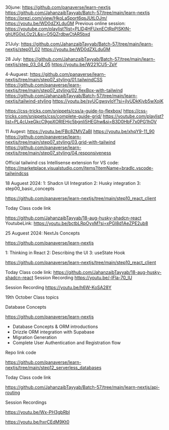 30june:
https://github.com/panaverse/learn-nextjs
https://github.com/JahanzaibTayyab/Batch-57/tree/main/learn-nextjs
https://prezi.com/view/HkoLaSport6qsJUtLOJm/
https://youtu.be/WD0dZXLduGM
Previous online session:
https://youtube.com/playlist?list=PLlD4HFUxnECtRpPISKtN-ghUfG0xLOz2L&si=O5QZrdbwCtAR5bxd

21July:
https://github.com/JahanzaibTayyab/Batch-57/tree/main/learn-nextjs/step01_02
https://youtu.be/WD0dZXLduGM

28 July:
https://github.com/JahanzaibTayyab/Batch-57/tree/main/learn-nextjs/step_03_04_05
https://youtu.be/W221CU5-ZpY

4-Auguest:
https://github.com/panaverse/learn-nextjs/tree/main/step07_styling/01.tailwindCSS
https://github.com/panaverse/learn-nextjs/tree/main/step07_styling/02.flexBox-with-tailwind
https://github.com/JahanzaibTayyab/Batch-57/tree/main/learn-nextjs/tailwind-styling
https://youtu.be/syUCgwsyIoY?si=jlyUDkKjvb5wXojK

https://css-tricks.com/snippets/css/a-guide-to-flexbox/
https://css-tricks.com/snippets/css/complete-guide-grid/
https://youtube.com/playlist?list=PL4cUxeGkcC9gpXORlEHjc5bgnIi5HEGhw&si=B3D0HbF7x0PG1hOV

11 Augest:
https://youtu.be/FBc8ZMVZaBI
https://youtu.be/xhqY9-11_90
https://github.com/panaverse/learn-nextjs/tree/main/step07_styling/03.grid-with-tailwind
https://github.com/panaverse/learn-nextjs/tree/main/step07_styling/04.responsiveness

Official tailwind css Intellisense extension for VS code: 
https://marketplace.visualstudio.com/items?itemName=bradlc.vscode-tailwindcss

18 Auguest 2024:
1: Shadcn UI Integration 
2: Husky integration 
3: step00_basic_concepts

https://github.com/panaverse/learn-nextjs/tree/main/step10_react_client

Today Class code link

https://github.com/JahanzaibTayyab/18-aug-husky-shadcn-react
YoutubeLink:
https://youtu.be/bctbLRpOyxM?si=xPGl8d1AeZPE2ub8

25 Auguest 2024:
NextJs Concepts

https://github.com/panaverse/learn-nextjs

1: Thinking in React 
2: Describing the UI
3: useState Hook

https://github.com/panaverse/learn-nextjs/tree/main/step10_react_client

Today Class code link:
https://github.com/JahanzaibTayyab/18-aug-husky-shadcn-react
Session Recording 
https://youtu.be/-lFla-70_lU

Session Recording 
https://youtu.be/h6W-KoSA28Y

19th October Class topics 

Database Concepts

https://github.com/panaverse/learn-nextjs

- Database Concepts & ORM introductions 
- Drizzle ORM integration with Supabase
- Migration Generation 
- Complete User Authentication and Registration flow 


Repo link code

https://github.com/panaverse/learn-nextjs/tree/main/step12_serverless_databases

Today Class code link

https://github.com/JahanzaibTayyab/Batch-57/tree/main/learn-nextjs/api-routing

Session Recordings

https://youtu.be/Wx-PH3gbRbI

https://youtu.be/hxrCEdM9Kt0
